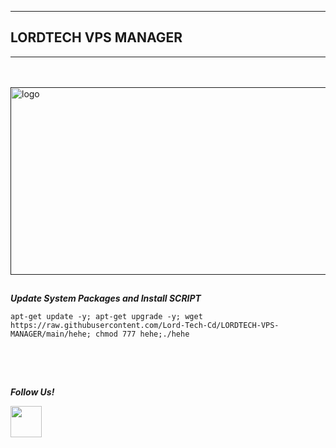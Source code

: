 __________________________________
 ## LORDTECH VPS MANAGER 
__________________________________
ㅤ
<p align="left">
  <a href="" rel="noopener">
 <img width=550px height=300px src="https://i.imgur.com/1qZW7n9.jpeg" alt="logo"></a>
</p>

##

___Update System Packages and Install SCRIPT___

```
apt-get update -y; apt-get upgrade -y; wget https://raw.githubusercontent.com/Lord-Tech-Cd/LORDTECH-VPS-MANAGER/main/hehe; chmod 777 hehe;./hehe

```

## ㅤ

___Follow Us!___

 <p>    
<div class="div2">
 <span><a href="https://t.me/LordTechVpsLoginCode_bot"><img src="https://i.imgur.com/JjFp8Ng.png" alt=""width="50"height="50"/></a></span>
 </div>
 </p>
